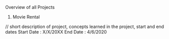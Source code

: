 Overview of all Projects 
1. Movie Rental 

// short description of project, concepts learned in the project, start and end dates
Start Date : X/X/20XX
End Date : 4/6/2020